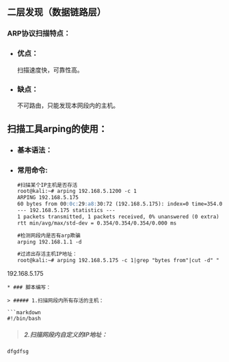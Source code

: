 ## 二层发现（数据链路层）

### ARP协议扫描特点：

* ### 优点：

  扫描速度快，可靠性高。

* ### 缺点：

  不可路由，只能发现本网段内的主机。

## 扫描工具arping的使用：

* ### 基本语法：

* ### 常用命令:

  ```markdown
  #扫描某个IP主机是否存活
  root@kali:~# arping 192.168.5.1200 -c 1
  ARPING 192.168.5.175
  60 bytes from 00:0c:29:a8:30:72 (192.168.5.175): index=0 time=354.066 usec
  --- 192.168.5.175 statistics ---
  1 packets transmitted, 1 packets received, 0% unanswered (0 extra)
  rtt min/avg/max/std-dev = 0.354/0.354/0.354/0.000 ms

  #检测网段内是否有arp欺骗
  arping 192.168.1.1 -d
  
  #过滤出存活主机IP地址：
  root@kali:~# arping 192.168.5.175 -c 1|grep "bytes from"|cut -d" " -f 5|cut -d"(" -f 2|cut -   d")" -f 1
192.168.5.175
  ```
* ### 脚本编写：

  > ##### 1.扫描网段内所有存活的主机：

  ```markdown
  #!/bin/bash
  ```

  > ##### 2.扫描网段内自定义的IP地址：

  ```markdown
  dfgdfsg
  ```



